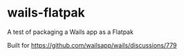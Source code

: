 # wails-flatpak
A test of packaging a Wails app as a Flatpak

Built for https://github.com/wailsapp/wails/discussions/779

